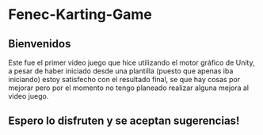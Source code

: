 # Fenec-Karting-Game
## Bienvenidos
Este fue el primer video juego que hice utilizando el motor gráfico de Unity,
a pesar de haber iniciado desde una plantilla (puesto que apenas iba iniciando)
estoy satisfecho con el resultado final, se que hay cosas por mejorar pero por
el momento no tengo planeado realizar alguna mejora al video juego.

## Espero lo disfruten y se aceptan sugerencias!
